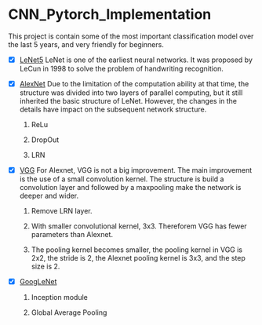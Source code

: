 # CNN_Pytorch_Implementation
 This project is contain some of the most important classification model over the last 5 years, and very friendly for beginners.


- [x] [LeNet5](https://github.com/YYingH/CNN_Pytorch_Implementation/tree/master/LeNet5)
LeNet is one of the earliest neural networks. It was proposed by LeCun in 1998 to solve the problem of handwriting recognition.

- [x] [AlexNet](https://github.com/YYingH/CNN_Pytorch_Implementation/tree/master/AlexNet)
Due to the limitation of the computation ability at that time, the structure was divided into two layers of parallel computing, but it still inherited the basic structure of LeNet. However, the changes in the details have impact on the subsequent network structure.

    1. ReLu

    2. DropOut

    3. LRN

- [x] [VGG](https://github.com/YYingH/CNN_Pytorch_Implementation/tree/master/VGG)
For Alexnet, VGG is not a big improvement. The main improvement is the use of a small convolution kernel. The structure is build a convolution layer and followed by a maxpooling make the network is deeper and wider.
    
    1. Remove LRN layer.
    
    2. With smaller convolutional kernel, 3x3. Thereforem VGG has fewer parameters than Alexnet.
    
    3. The pooling kernel becomes smaller, the pooling kernel in VGG is 2x2, the stride is 2, the Alexnet pooling kernel is 3x3, and the step size is 2.

- [x] [GoogLeNet](https://github.com/YYingH/CNN_Pytorch_Implementation/tree/master/GoogLeNet)
    
    1. Inception module
    
    2. Global Average Pooling

